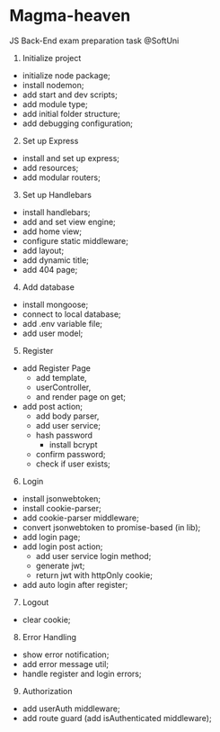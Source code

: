 # Magma-heaven
JS Back-End exam preparation task @SoftUni

1. Initialize project
  - initialize node package;
  - install nodemon; 
  - add start and dev scripts;
  - add module type; 
  - add initial folder structure;
  - add debugging configuration; 
2. Set up Express
  - install and set up express; 
  - add resources; 
  - add modular routers;
3. Set up Handlebars
  - install handlebars; 
  - add and set view engine; 
  - add home view; 
  - configure static middleware; 
  - add layout; 
  - add dynamic title;
  - add 404 page;
4. Add database
  - install mongoose; 
  - connect to local database;
  - add .env variable file; 
  - add user model; 
5. Register
  - add Register Page
    - add template, 
    - userController, 
    - and render page on get;
  - add post action; 
    - add body parser, 
    - add user service; 
    - hash password
      - install bcrypt
    - confirm password;
    - check if user exists;
6. Login
  - install jsonwebtoken;
  - install cookie-parser; 
  - add cookie-parser middleware; 
  - convert jsonwebtoken to promise-based (in lib);
  - add login page; 
  - add login post action;
    - add user service login method;
    - generate jwt; 
    - return jwt with httpOnly cookie; 
  - add auto login after register;
7. Logout
  - clear cookie;
8. Error Handling
  - show error notification; 
  - add error message util; 
  - handle register and login errors; 
9. Authorization
  - add userAuth middleware; 
  - add route guard (add isAuthenticated middleware);